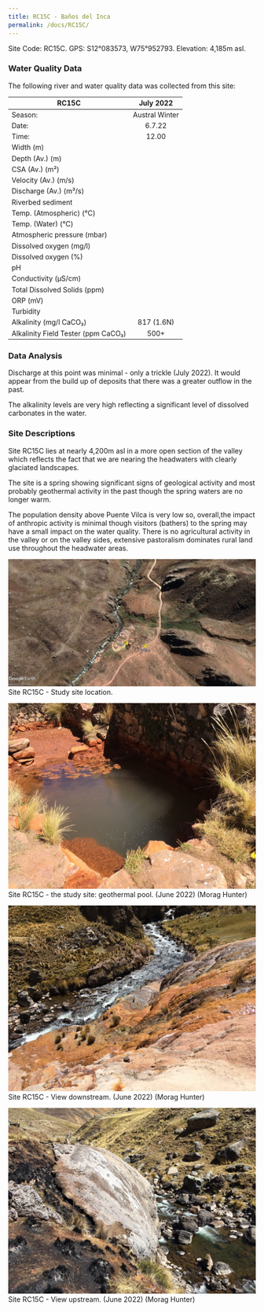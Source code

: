 ```yaml
---
title: RC15C - Baños del Inca
permalink: /docs/RC15C/
---
```


Site Code: RC15C.  GPS: S12°083573, W75°952793. Elevation: 4,185m asl.


### Water Quality Data

The following river and water quality data was collected from this site:

|     RC15C                                  |        July 2022      |
|--------------------------------------------|:---------------------:|
|     Season:                                |     Austral Winter    |
|     Date:                                  |          6.7.22       |
|     Time:                                  |          12.00        |
|     Width (m)                              |                       |
|     Depth (Av.) (m)                        |                       |
|     CSA (Av.) (m²)                         |                       |
|     Velocity (Av.) (m/s)                   |                       |
|     Discharge (Av.) (m³/s)                 |                       |
|     Riverbed sediment                      |                       |
|     Temp. (Atmospheric) (°C)               |                       |
|     Temp. (Water) (°C)                     |                       |
|     Atmospheric pressure (mbar)            |                       |
|     Dissolved oxygen (mg/l)                |                       |
|     Dissolved oxygen (%)                   |                       |
|     pH                                     |                       |
|     Conductivity (µS/cm)                   |                       |
|     Total Dissolved Solids (ppm)           |                       |
|     ORP (mV)                               |                       |
|     Turbidity                              |                       |
|     Alkalinity (mg/l CaCO₃)                |       817 (1.6N)      |
|     Alkalinity Field Tester (ppm CaCO₃)    |          500+         |



### Data Analysis
Discharge at this point was minimal - only a trickle (July 2022). It would appear from the build up of deposits that there was a greater outflow in the past.

The alkalinity levels are very high reflecting a significant level of dissolved carbonates in the water.

  
### Site Descriptions 
Site RC15C lies at nearly 4,200m asl in a more open section of the valley which reflects the fact that we are nearing the headwaters with clearly glaciated landscapes.

The site is a spring showing significant signs of geological activity and most probably geothermal activity in the past though the spring waters are no longer warm. 

The population density above Puente Vilca is very low so, overall,the impact of anthropic activity is minimal though visitors (bathers) to the spring may have a small impact on the water quality.
There is no agricultural activity in the valley or on the valley sides, extensive pastoralism dominates rural land use throughout the headwater areas.



![RC15C View upstream](/assets/SiteDescriptions/RC15/RC15CBanosdelInca.jpg)
Site RC15C - Study site location. 


![Site RC15C - the study site](/assets/SiteDescriptions/RC15/RC15CStudysite.jpg)
Site RC15C - the study site: geothermal pool. (June 2022) (Morag Hunter)


![RC15C View downstream](/assets/SiteDescriptions/RC15/RC15CViewdownstream.jpg)
Site RC15C - View downstream. (June 2022) (Morag Hunter)


![RC15C View upstream](/assets/SiteDescriptions/RC15/RC15CViewupstream.jpg)
Site RC15C - View upstream. (June 2022) (Morag Hunter)


